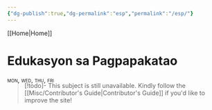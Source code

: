 ```yaml
---
{"dg-publish":true,"dg-permalink":"esp","permalink":"/esp/"}
---
```


[[Home\|Home]]

# Edukasyon sa Pagpapakatao

<div style="font-variant: small-caps; margin-bottom: -18px;">mon, wed, thu, fri</div>

>[!todo]- This subject is still unavailable. Kindly follow the [[Misc/Contributor's Guide\|Contributor's Guide]] if you'd like to improve the site!